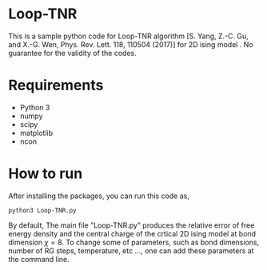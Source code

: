 # Loop-TNR
This is a sample python code for Loop-TNR algorithm [S. Yang, Z.-C. Gu, and X.-G. Wen, Phys. Rev. Lett. 118, 110504 (2017)]  for 2D ising model . No guarantee for the validity of the codes.

# Requirements
- Python 3
- numpy
- scipy
- matplotlib
- ncon
  
# How to run
After installing the packages, you can run this code as, 
 ```
python3 Loop-TNR.py 
 ```
By default, The main file "Loop-TNR.py" produces the relative error of free energy density and the central charge of the crtical 2D ising model at bond dimension $\chi =8$. To change some of parameters, such as bond dimensions, number of RG steps, temperature, etc ..., one can add these parameters at the command line.
